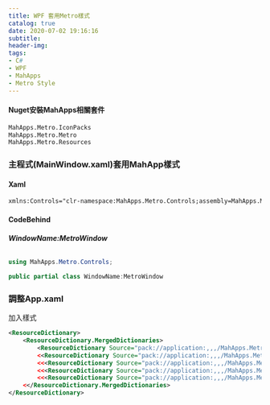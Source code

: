 ```yaml
---
title: WPF 套用Metro樣式
catalog: true
date: 2020-07-02 19:16:16
subtitle:
header-img:
tags:
- C#
- WPF
- MahApps
- Metro Style
---
```


#### Nuget安裝MahApps相關套件
```xml
MahApps.Metro.IconPacks
MahApps.Metro.Metro
MahApps.Metro.Resources
```
### 主程式(MainWindow.xaml)套用MahApp樣式
#### Xaml
```xml
xmlns:Controls="clr-namespace:MahApps.Metro.Controls;assembly=MahApps.Metro"
```
#### CodeBehind
###### **WindowName:MetroWindow**
```csharp
using MahApps.Metro.Controls;

public partial class WindowName:MetroWindow
```
### 調整App.xaml
加入樣式
``` xml
<ResourceDictionary>
    <ResourceDictionary.MergedDictionaries>
        <ResourceDictionary Source="pack://application:,,,/MahApps.Metro;component/Styles/Controls.xaml" />
        <<ResourceDictionary Source="pack://application:,,,/MahApps.Metro;component/Styles/Fonts.xaml" />
        <<<ResourceDictionary Source="pack://application:,,,/MahApps.Metro;component/Styles/Colors.xaml" />
        <<<ResourceDictionary Source="pack://application:,,,/MahApps.Metro;component/Styles/Accents/Blue.xaml" />
        <<<ResourceDictionary Source="pack://application:,,,/MahApps.Metro;component/Styles/Accents/BaseLight.xaml" />
    <</ResourceDictionary.MergedDictionaries>
</ResourceDictionary>
```